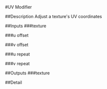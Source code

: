 #UV Modifier

##Description
Adjust a texture's UV coordinates

##Inputs
###texture


###u offset


###v offset


###u repeat


###v repeat


##Outputs
###texture


##Detail

